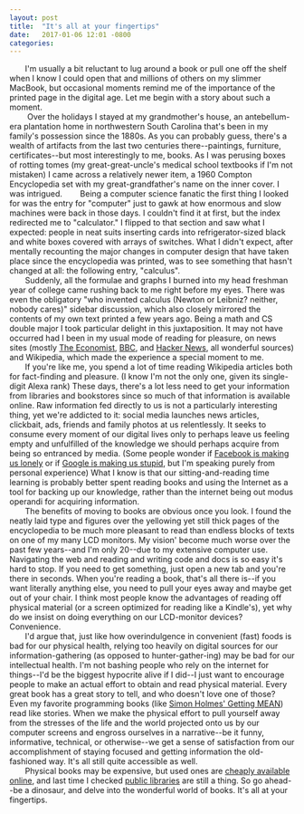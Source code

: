```yaml
---
layout: post
title:  "It's all at your fingertips"
date:   2017-01-06 12:01 -0800
categories: 
---
```

&nbsp;&nbsp;&nbsp;&nbsp;&nbsp;&nbsp;&nbsp;I'm usually a bit reluctant to lug around a book or pull one off the shelf when I know I could open that and millions of others on my slimmer MacBook, but occasional moments remind me of the importance of the printed page in the digital age. Let me begin with a story about such a moment.  
&nbsp;&nbsp;&nbsp;&nbsp;&nbsp;&nbsp;&nbsp; Over the holidays I stayed at my grandmother's house, an antebellum-era plantation home in northwestern South Carolina that's been in my family's possession since the 1880s. As you can probably guess, there's a wealth of artifacts from the last two centuries there--paintings, furniture, certificates--but most interestingly to me, books. As I was perusing boxes of rotting tomes (my great-great-uncle's medical school textbooks if I'm not mistaken) I came across a relatively newer item, a 1960 Compton Encyclopedia set with my great-grandfather's name on the inner cover. I was intrigued.
&nbsp;&nbsp;&nbsp;&nbsp;&nbsp;&nbsp;&nbsp;Being a computer science fanatic the first thing I looked for was the entry for "computer" just to gawk at how enormous and slow machines were back in those days. I couldn't find it at first, but the index redirected me to "calculator." I flipped to that section and saw what I expected: people in neat suits inserting cards into refrigerator-sized black and white boxes covered with arrays of switches. What I didn't expect, after mentally recounting the major changes in computer design that have taken place since the encyclopedia was printed, was to see something that hasn't changed at all: the following entry, "calculus".  
&nbsp;&nbsp;&nbsp;&nbsp;&nbsp;&nbsp;&nbsp;Suddenly, all the formulae and graphs I burned into my head freshman year of college came rushing back to me right before my eyes. There was even the obligatory "who invented calculus (Newton or Leibniz? neither, nobody cares)" sidebar discussion, which also closely mirrored the contents of my own text printed a few years ago. Being a math and CS double major I took particular delight in this juxtaposition. It may not have occurred had I been in my usual mode of reading for pleasure, on news sites (mostly [The Economist](https://www.economist.com/), [BBC](http://www.bbc.com/news), and [Hacker News](https://news.ycombinator.com/), all wonderful sources) and Wikipedia, which made the experience a special moment to me.  
&nbsp;&nbsp;&nbsp;&nbsp;&nbsp;&nbsp;&nbsp;If you're like me, you spend a lot of time reading Wikipedia articles both for fact-finding and pleasure. (I know I'm not the only one, given its single-digit Alexa rank) These days, there's a lot less need to get your information from libraries and bookstores since so much of that information is available online. Raw information fed directly to us is not a particularly interesting thing, yet we're addicted to it: social media launches news articles, clickbait, ads, friends and family photos at us relentlessly. It seeks to consume every moment of our digital lives only to perhaps leave us feeling empty and unfulfilled of the knowledge we should perhaps acquire from being so entranced by media. (Some people wonder if [Facebook is making us lonely](http://www.theatlantic.com/magazine/archive/2012/05/is-facebook-making-us-lonely/308930/) or if [Google is making us stupid](http://www.theatlantic.com/magazine/archive/2008/07/is-google-making-us-stupid/306868/), but I'm speaking purely from personal experience) What I know is that our sitting-and-reading time learning is probably better spent reading books and using the Internet as a tool for backing up our knowledge, rather than the internet being out modus operandi for acquiring information.  
&nbsp;&nbsp;&nbsp;&nbsp;&nbsp;&nbsp;&nbsp;The benefits of moving to books are obvious once you look. I found the neatly laid type and figures over the yellowing yet still thick pages of the encyclopedia to be much more pleasant to read than endless blocks of texts on one of my many LCD monitors. My vision' become much worse over the past few years--and I'm only 20--due to my extensive computer use. Navigating the web and reading and writing code and docs is so easy it's hard to stop. If you need to get something, just open a new tab and you're there in seconds. When you're reading a book, that's all there is--if you want literally anything else, you need to pull your eyes away and maybe get out of your chair. I think most people know the advantages of reading off physical material (or a screen optimized for reading like a Kindle's), yet why do we insist on doing everything on our LCD-monitor devices? Convenience.  
&nbsp;&nbsp;&nbsp;&nbsp;&nbsp;&nbsp;&nbsp;I'd argue that, just like how overindulgence in convenient (fast) foods is bad for our physical health, relying too heavily on digital sources for our information-gathering (as opposed to hunter-gather-ing) may be bad for our intellectual health. I'm not bashing people who rely on the internet for things--I'd be the biggest hypocrite alive if I did--I just want to encourage people to make an actual effort to obtain and read physical material. Every great book has a great story to tell, and who doesn't love one of those? Even my favorite programming books (like [Simon Holmes' Getting MEAN](https://www.manning.com/books/getting-mean-with-mongo-express-angular-and-node)) read like stories. When we make the physical effort to pull yourself away from the stresses of the life and the world projected onto us by our computer screens and engross ourselves in a narrative--be it funny, informative, technical, or otherwise--we get a sense of satisfaction from our accomplishment of staying focused and getting information the old-fashioned way. It's all still quite accessible as well.  
&nbsp;&nbsp;&nbsp;&nbsp;&nbsp;&nbsp;&nbsp;Physical books may be expensive, but used ones are [cheaply available online](https://www.abebooks.com/), and last time I checked [public libraries](https://www.google.com/webhp?sourceid=chrome-instant&ion=1&espv=2&ie=UTF-8#q=public+library) are still a thing. So go ahead--be a dinosaur, and delve into the wonderful world of books. It's all at your fingertips.
